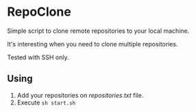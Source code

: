 # RepoClone

Simple script to clone remote repositories to your local machine.

It's interesting when you need to clone multiple repositories.

Tested with SSH only.

## Using

1. Add your repositories on *repositories.txt* file.
2. Execute ```sh start.sh```
